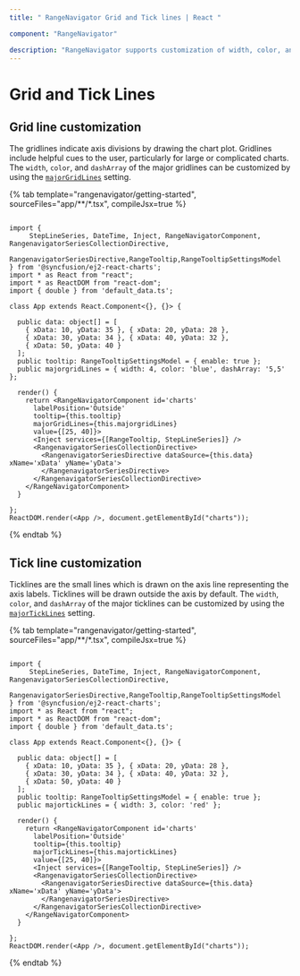 ```yaml
---
title: " RangeNavigator Grid and Tick lines | React "

component: "RangeNavigator"

description: "RangeNavigator supports customization of width, color, and dashArray of the major grid lines using the majorGridLines property."
---
```


# Grid and Tick Lines

## Grid line customization

The gridlines indicate axis divisions by drawing the chart plot. Gridlines include helpful cues to the user, particularly for large or complicated charts. The `width`, `color`, and `dashArray` of the major gridlines can be customized by using the [`majorGridLines`](https://ej2.syncfusion.com/react/documentation/api/range-navigator/#majorgridlines) setting.

{% tab template="rangenavigator/getting-started", sourceFiles="app/**/*.tsx", compileJsx=true %}

```tsx

import {
     StepLineSeries, DateTime, Inject, RangeNavigatorComponent, RangenavigatorSeriesCollectionDirective,
     RangenavigatorSeriesDirective,RangeTooltip,RangeTooltipSettingsModel
} from '@syncfusion/ej2-react-charts';
import * as React from "react";
import * as ReactDOM from "react-dom";
import { double } from 'default_data.ts';

class App extends React.Component<{}, {}> {

  public data: object[] = [
    { xData: 10, yData: 35 }, { xData: 20, yData: 28 },
    { xData: 30, yData: 34 }, { xData: 40, yData: 32 },
    { xData: 50, yData: 40 }
  ];
  public tooltip: RangeTooltipSettingsModel = { enable: true };
  public majorgridLines = { width: 4, color: 'blue', dashArray: '5,5' };

  render() {
    return <RangeNavigatorComponent id='charts'
      labelPosition='Outside'
      tooltip={this.tooltip}
      majorGridLines={this.majorgridLines}
      value={[25, 40]}>
      <Inject services={[RangeTooltip, StepLineSeries]} />
      <RangenavigatorSeriesCollectionDirective>
        <RangenavigatorSeriesDirective dataSource={this.data} xName='xData' yName='yData'>
        </RangenavigatorSeriesDirective>
      </RangenavigatorSeriesCollectionDirective>
    </RangeNavigatorComponent>
  }

};
ReactDOM.render(<App />, document.getElementById("charts"));

```

{% endtab %}

## Tick line customization

Ticklines are the small lines which is drawn on the axis line representing the axis labels. Ticklines will be drawn outside the axis by default. The `width`, `color`, and `dashArray` of the major ticklines can be customized by using the [`majorTickLines`](https://ej2.syncfusion.com/react/documentation/api/range-navigator/#majorticklines) setting.

{% tab template="rangenavigator/getting-started", sourceFiles="app/**/*.tsx", compileJsx=true %}

```tsx

import {
     StepLineSeries, DateTime, Inject, RangeNavigatorComponent, RangenavigatorSeriesCollectionDirective,
     RangenavigatorSeriesDirective,RangeTooltip,RangeTooltipSettingsModel
} from '@syncfusion/ej2-react-charts';
import * as React from "react";
import * as ReactDOM from "react-dom";
import { double } from 'default_data.ts';

class App extends React.Component<{}, {}> {

  public data: object[] = [
    { xData: 10, yData: 35 }, { xData: 20, yData: 28 },
    { xData: 30, yData: 34 }, { xData: 40, yData: 32 },
    { xData: 50, yData: 40 }
  ];
  public tooltip: RangeTooltipSettingsModel = { enable: true };
  public majortickLines = { width: 3, color: 'red' };

  render() {
    return <RangeNavigatorComponent id='charts'
      labelPosition='Outside'
      tooltip={this.tooltip}
      majorTickLines={this.majortickLines}
      value={[25, 40]}>
      <Inject services={[RangeTooltip, StepLineSeries]} />
      <RangenavigatorSeriesCollectionDirective>
        <RangenavigatorSeriesDirective dataSource={this.data} xName='xData' yName='yData'>
        </RangenavigatorSeriesDirective>
      </RangenavigatorSeriesCollectionDirective>
    </RangeNavigatorComponent>
  }

};
ReactDOM.render(<App />, document.getElementById("charts"));

```

{% endtab %}